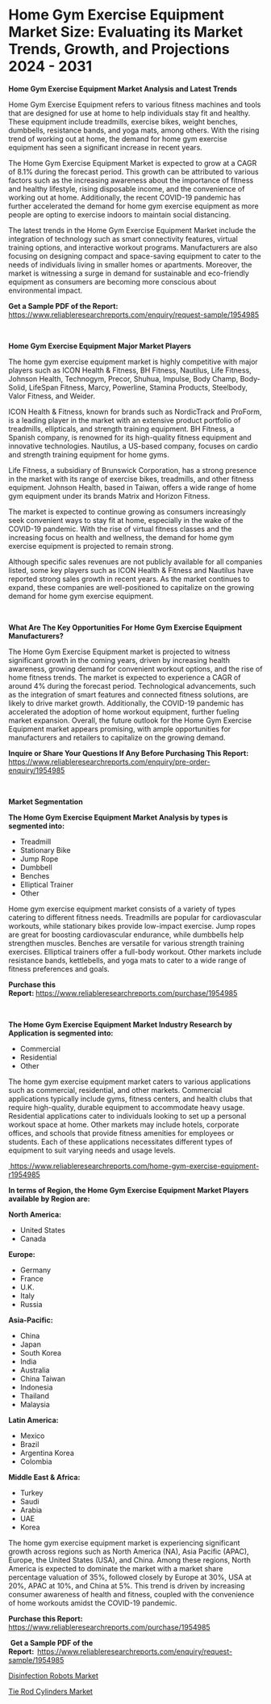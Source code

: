 <p><h1>Home Gym Exercise Equipment Market Size: Evaluating its Market Trends, Growth, and Projections 2024 - 2031</h1></p><p><strong>Home Gym Exercise Equipment Market Analysis and Latest Trends</strong></p>
<p><p>Home Gym Exercise Equipment refers to various fitness machines and tools that are designed for use at home to help individuals stay fit and healthy. These equipment include treadmills, exercise bikes, weight benches, dumbbells, resistance bands, and yoga mats, among others. With the rising trend of working out at home, the demand for home gym exercise equipment has seen a significant increase in recent years.</p><p>The Home Gym Exercise Equipment Market is expected to grow at a CAGR of 8.1% during the forecast period. This growth can be attributed to various factors such as the increasing awareness about the importance of fitness and healthy lifestyle, rising disposable income, and the convenience of working out at home. Additionally, the recent COVID-19 pandemic has further accelerated the demand for home gym exercise equipment as more people are opting to exercise indoors to maintain social distancing.</p><p>The latest trends in the Home Gym Exercise Equipment Market include the integration of technology such as smart connectivity features, virtual training options, and interactive workout programs. Manufacturers are also focusing on designing compact and space-saving equipment to cater to the needs of individuals living in smaller homes or apartments. Moreover, the market is witnessing a surge in demand for sustainable and eco-friendly equipment as consumers are becoming more conscious about environmental impact.</p></p>
<p><strong>Get a Sample PDF of the Report:&nbsp;</strong> <a href="https://www.reliableresearchreports.com/enquiry/request-sample/1954985">https://www.reliableresearchreports.com/enquiry/request-sample/1954985</a></p>
<p>&nbsp;</p>
<p><strong>Home Gym Exercise Equipment Major Market Players</strong></p>
<p><p>The home gym exercise equipment market is highly competitive with major players such as ICON Health & Fitness, BH Fitness, Nautilus, Life Fitness, Johnson Health, Technogym, Precor, Shuhua, Impulse, Body Champ, Body-Solid, LifeSpan Fitness, Marcy, Powerline, Stamina Products, Steelbody, Valor Fitness, and Weider.</p><p>ICON Health & Fitness, known for brands such as NordicTrack and ProForm, is a leading player in the market with an extensive product portfolio of treadmills, ellipticals, and strength training equipment. BH Fitness, a Spanish company, is renowned for its high-quality fitness equipment and innovative technologies. Nautilus, a US-based company, focuses on cardio and strength training equipment for home gyms.</p><p>Life Fitness, a subsidiary of Brunswick Corporation, has a strong presence in the market with its range of exercise bikes, treadmills, and other fitness equipment. Johnson Health, based in Taiwan, offers a wide range of home gym equipment under its brands Matrix and Horizon Fitness.</p><p>The market is expected to continue growing as consumers increasingly seek convenient ways to stay fit at home, especially in the wake of the COVID-19 pandemic. With the rise of virtual fitness classes and the increasing focus on health and wellness, the demand for home gym exercise equipment is projected to remain strong.</p><p>Although specific sales revenues are not publicly available for all companies listed, some key players such as ICON Health & Fitness and Nautilus have reported strong sales growth in recent years. As the market continues to expand, these companies are well-positioned to capitalize on the growing demand for home gym exercise equipment.</p></p>
<p>&nbsp;</p>
<p><strong>What Are The Key Opportunities For Home Gym Exercise Equipment Manufacturers?</strong></p>
<p><p>The Home Gym Exercise Equipment market is projected to witness significant growth in the coming years, driven by increasing health awareness, growing demand for convenient workout options, and the rise of home fitness trends. The market is expected to experience a CAGR of around 4% during the forecast period. Technological advancements, such as the integration of smart features and connected fitness solutions, are likely to drive market growth. Additionally, the COVID-19 pandemic has accelerated the adoption of home workout equipment, further fueling market expansion. Overall, the future outlook for the Home Gym Exercise Equipment market appears promising, with ample opportunities for manufacturers and retailers to capitalize on the growing demand.</p></p>
<p><strong>Inquire or Share Your Questions If Any Before Purchasing This Report:</strong> <a href="https://www.reliableresearchreports.com/enquiry/pre-order-enquiry/1954985">https://www.reliableresearchreports.com/enquiry/pre-order-enquiry/1954985</a></p>
<p>&nbsp;</p>
<p><strong>Market Segmentation</strong></p>
<p><strong>The Home Gym Exercise Equipment Market Analysis by types is segmented into:</strong></p>
<p><ul><li>Treadmill</li><li>Stationary Bike</li><li>Jump Rope</li><li>Dumbbell</li><li>Benches</li><li>Elliptical Trainer</li><li>Other</li></ul></p>
<p><p>Home gym exercise equipment market consists of a variety of types catering to different fitness needs. Treadmills are popular for cardiovascular workouts, while stationary bikes provide low-impact exercise. Jump ropes are great for boosting cardiovascular endurance, while dumbbells help strengthen muscles. Benches are versatile for various strength training exercises. Elliptical trainers offer a full-body workout. Other markets include resistance bands, kettlebells, and yoga mats to cater to a wide range of fitness preferences and goals.</p></p>
<p><strong>Purchase this Report:&nbsp;</strong><a href="https://www.reliableresearchreports.com/purchase/1954985">https://www.reliableresearchreports.com/purchase/1954985</a></p>
<p>&nbsp;</p>
<p><strong>The Home Gym Exercise Equipment Market Industry Research by Application is segmented into:</strong></p>
<p><ul><li>Commercial</li><li>Residential</li><li>Other</li></ul></p>
<p><p>The home gym exercise equipment market caters to various applications such as commercial, residential, and other markets. Commercial applications typically include gyms, fitness centers, and health clubs that require high-quality, durable equipment to accommodate heavy usage. Residential applications cater to individuals looking to set up a personal workout space at home. Other markets may include hotels, corporate offices, and schools that provide fitness amenities for employees or students. Each of these applications necessitates different types of equipment to suit varying needs and usage levels.</p></p>
<p><a href="https://www.reliableresearchreports.com/home-gym-exercise-equipment-r1954985">&nbsp;https://www.reliableresearchreports.com/home-gym-exercise-equipment-r1954985</a></p>
<p><strong>In terms of Region, the Home Gym Exercise Equipment Market Players available by Region are:</strong></p>
<p>
    <p> <strong> North America: </strong>
        <ul>
            <li>United States</li>
            <li>Canada</li>
        </ul>
        </p> 
    <p> <strong> Europe: </strong>
        <ul>
            <li>Germany</li>
            <li>France</li>
            <li>U.K.</li>
            <li>Italy</li>
            <li>Russia</li>
        </ul>
        </p> 
    <p> <strong> Asia-Pacific: </strong>
        <ul>
            <li>China</li>
            <li>Japan</li>
            <li>South Korea</li>
            <li>India</li>
            <li>Australia</li>
            <li>China Taiwan</li>
            <li>Indonesia</li>
            <li>Thailand</li>
            <li>Malaysia</li>
        </ul>
        </p> 
    <p> <strong> Latin America: </strong>
        <ul>
            <li>Mexico</li>
            <li>Brazil</li>
            <li>Argentina Korea</li>
            <li>Colombia</li>
        </ul>
        </p> 
    <p> <strong> Middle East & Africa: </strong>
        <ul>
            <li>Turkey</li>
            <li>Saudi</li>
            <li>Arabia</li>
            <li>UAE</li>
            <li>Korea</li>
        </ul>
    </p>
    </p>
<p><p>The home gym exercise equipment market is experiencing significant growth across regions such as North America (NA), Asia Pacific (APAC), Europe, the United States (USA), and China. Among these regions, North America is expected to dominate the market with a market share percentage valuation of 35%, followed closely by Europe at 30%, USA at 20%, APAC at 10%, and China at 5%. This trend is driven by increasing consumer awareness of health and fitness, coupled with the convenience of home workouts amidst the COVID-19 pandemic.</p></p>
<p><strong>Purchase this Report: </strong><a href="https://www.reliableresearchreports.com/purchase/1954985">https://www.reliableresearchreports.com/purchase/1954985</a></p>
<p>&nbsp;<strong>Get a Sample PDF of the Report:&nbsp;&nbsp;</strong><a href="https://www.reliableresearchreports.com/enquiry/request-sample/1954985">https://www.reliableresearchreports.com/enquiry/request-sample/1954985</a></p>
<p><strong></strong></p>
<p><p><a href="https://github.com/claudianurdin/Market-Research-Report-List-1/blob/main/disinfection-robots-market.md">Disinfection Robots Market</a></p><p><a href="https://github.com/kimjmgeh81/Market-Research-Report-List-1/blob/main/tie-rod-cylinders-market.md">Tie Rod Cylinders Market</a></p></p>